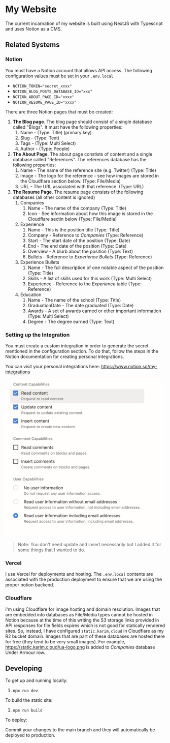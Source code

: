# My Website

The current incarnation of my website is built using NextJS with Typescript and uses Notion as a CMS.  

## Related Systems

### Notion 

You must have a Notion account that allows API access.  The following configuration values must be set in your `.env.local`

* `NOTION_TOKEN="secret_xxxx"`
* `NOTION_BLOG_POSTS_DATABASE_ID="xxx"`
* `NOTION_ABOUT_PAGE_ID="xxxx"`
* `NOTION_RESUME_PAGE_ID="xxxx"`

There are three Notion pages that must be created:

1. **The Blog page**.  The blog page should consist of a single database called "Blogs".  It must have the following properties:
   1. Name - (Type: Title) (primary key)
   2. Slug - (Type: Text) 
   3. Tags - (Type: Multi Select)
   4. Author - (Type: People)
2. **The About Page**.  The about page constists of content and a single database called "References".  The references database has the following properties:
   1. Name - The name of the reference site (e.g. Twitter) (Type: Title)
   2. Image - The logo for the reference - see how images are stored in the Cloudflare section below. (Type: File/Media)
   3. URL - The URL associated with that reference. (Type: URL)
3. **The Resume Page**.  The resume page consists of the following databases (all other content is ignored)
   1. Companies
      1. Name - The name of the company (Type: Title)
      2. Icon - See information about how this image is stored in the Cloudflare sectin below (Type: File/Media)
   2. Experience
      1. Name - This is the position title (Type: Title)
      2. Company - Reference to *Companies* (Type: Reference)
      3. Start - The start date of the position (Type: Date)
      4. End - The end date of the position (Type: Date)
      5. Overview - A blurb about the position (Type: Text)
      6. Bullets - Reference to *Experience Bullets* (Type: Reference)
   3. Experience Bullets
      1. Name - The full description of one notable aspect of the position (Type: Title)
      2. Skills - A list of skills used for this work (Type: Multi Select)
      3. Experience - Reference to the *Experience* table (Type: Reference)
   4. Education
      1. Name - The name of the school (Type: Title)
      2. GraduationDate - The date graduated (Type: Date)
      3. Awards - A set of awards earned or other important information (Type: Multi Select)
      4. Degree - The degree earned (Type: Text)

### Setting up the Integration

You must create a custom integration in order to generate the secret mentioned in the configuration section.  To do that, follow the steps in the Notion documentation for creating personal integrations.

You can visit your personal integrations here:
https://www.notion.so/my-integrations

![Configuration of Integration](./docs/notion-configuration-ss.png)

> Note: You don't need update and insert necessarily but I added it for some things that I wanted to do.

### Vercel

I use Vercel for deployments and hosting.  The `.env.local` contents are associated with the production deployment to ensure that we are using the proper notion backend. 

### Cloudflare

I'm using Cloudflare for image hosting and domain resolution.  Images that are embedded into databases as File/Media types cannot be hosted in Notion because at the time of this writing the S3 storage links provided in API responses for file fields expires which is not good for statically rendered sites.  So, instead, I have configured `static.karim.cloud` in Cloudflare as my R2 bucket domain.  Images that are part of these databases are hosted there for free (they tend to be very small images).  For example, https://static.karim.cloud/ua-logo.png is added to *Companies* database Under Armour row.

## Developing

To get up and running locally:

1. `npm run dev`

To build the static site:

1. `npm run build`

To deploy:

Commit your changes to the main branch and they will automatically be deployed to production.
